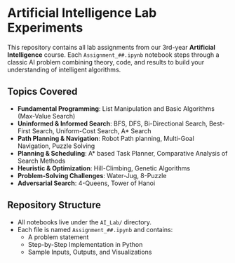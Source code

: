 # Artificial Intelligence Lab Experiments  

This repository contains all lab assignments from our 3rd-year **Artificial Intelligence** course. Each `Assignment_##.ipynb` notebook steps through a classic AI problem combining theory, code, and results to build your understanding of intelligent algorithms.

## Topics Covered  
- **Fundamental Programming**: List Manipulation and Basic Algorithms (Max-Value Search)  
- **Uninformed & Informed Search**: BFS, DFS, Bi-Directional Search, Best-First Search, Uniform-Cost Search, A* Search 
- **Path Planning & Navigation**: Robot Path planning, Multi-Goal Navigation, Puzzle Solving  
- **Planning & Scheduling**: A* based Task Planner, Comparative Analysis of Search Methods  
- **Heuristic & Optimization**: Hill-Climbing, Genetic Algorithms  
- **Problem-Solving Challenges**: Water-Jug, 8-Puzzle  
- **Adversarial Search**: 4-Queens, Tower of Hanoi  

## Repository Structure  
- All notebooks live under the `AI_Lab/` directory.
- Each file is named `Assignment_##.ipynb` and contains:
  - A problem statement
  - Step-by-Step Implementation in Python
  - Sample Inputs, Outputs, and Visualizations
